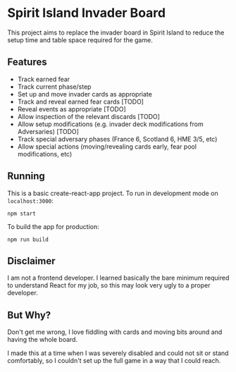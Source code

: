 # Spirit Island Invader Board

This project aims to replace the invader board in Spirit Island to reduce the setup time and table space required for the game.

## Features

- Track earned fear
- Track current phase/step
- Set up and move invader cards as appropriate
- Track and reveal earned fear cards [TODO]
- Reveal events as appropriate [TODO]
- Allow inspection of the relevant discards [TODO]
- Allow setup modifications (e.g. invader deck modifications from Adversaries) [TODO]
- Track special adversary phases (France 6, Scotland 6, HME 3/5, etc)
- Allow special actions (moving/revealing cards early, fear pool modifications, etc)

## Running

This is a basic create-react-app project. To run in development mode on `localhost:3000`:

```
npm start
```

To build the app for production:

```
npm run build
```

## Disclaimer

I am not a frontend developer. I learned basically the bare minimum required to understand React for my job, so this may look very ugly to a proper developer.

## But Why?

Don't get me wrong, I love fiddling with cards and moving bits around and having the whole board.

I made this at a time when I was severely disabled and could not sit or stand comfortably, so I couldn't set up the full game in a way that I could reach.
